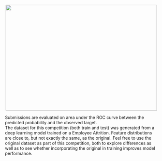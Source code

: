 <p align="center"><img src='https://newzfeed.ru/wp-content/uploads/2020/11/1-3-3-scaled.jpg' width="500" height="350"></p>

Submissions are evaluated on area under the ROC curve between the predicted probability and the observed target.  
The dataset for this competition (both train and test) was generated from a deep learning model trained on a Employee Attrition.
Feature distributions are close to, but not exactly the same, as the original. 
Feel free to use the original dataset as part of this competition, both to explore differences as well as to see whether incorporating the original in training improves model performance.
